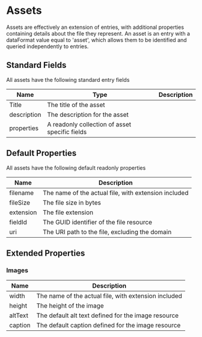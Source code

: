 # Assets

Assets are effectively an extension of entries, with additional properties containing details about the file they represent. An asset is an entry with a dataFormat value equal to 'asset', which allows them to be identified and queried independently to entries.

## Standard Fields

All assets have the following standard entry fields

| Name | Type | Description |
| ---- | ---- | ----------- |
| Title | The title of the asset |
| description | The description for the asset |
| properties | A readonly collection of asset specific fields |


## Default Properties

All assets have the following default readonly properties

| Name | Description |
| ---- | ----------- |
| filename | The name of the actual file, with extension included |
| fileSize | The file size in bytes |
| extension | The file extension |
| fieldId | The GUID identifier of the file resource |
| uri | The URI path to the file, excluding the domain |

## Extended Properties

### Images

| Name | Description |
| ---- | ----------- |
| width | The name of the actual file, with extension included |
| height | The height of the image |
| altText | The default alt text defined for the image resource |
| caption | The default caption defined for the image resource |